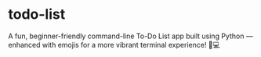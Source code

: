 # todo-list
A fun, beginner-friendly command-line To-Do List app built using Python — enhanced with emojis for a more vibrant terminal experience! 🐍💻
